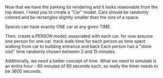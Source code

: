 Now that we have the parking lot rendering and it looks reasonable from the top down. I need you to create a "Car" model. Cars should be randomly colored and be rectangles slightly smaller than the size of a space.

Spaces can have exactly ONE car at any given TIME.

Then, create a PERSON model, associated with each car. for now assume one person for one car. track walk-time for each person as time spent walking from car to building entrance and back
Each person has a "store visit" time randomly chosen between 2 and 15 minutes.

Additionally, we need a better concept of time. What we need to simulate is an entire hour - 60 minutes of 60 seconds each. so really the timer needs to be 3600 seconds.
